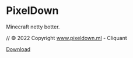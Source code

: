 # PixelDown
Minecraft netty botter.

// © 2022 Copyright www.pixeldown.ml - Cliquant

<a href="https://github.com/cliquant/PixelDown-Botter/releases/tag/release">Download</a>
